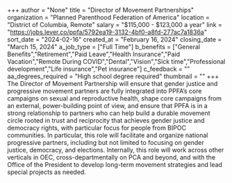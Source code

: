 +++
author = "None"
title = "Director of Movement Partnerships"
organization = "Planned Parenthood Federation of America"
location = "District of Columbia, Remote"
salary = "$115,000 - $123,000 a year"
link = "https://jobs.lever.co/ppfa/5792ea19-3132-4bf0-a8fd-277ac7a1836a"
sort_date = "2024-02-16"
created_at = "February 16, 2024"
closing_date = "March 15, 2024"
a_job_type = ["Full Time"]
b_benefits = ["General Benefits","Retirement","Paid Leave","Health Insurance","Paid Vacation","Remote During COVID","Dental","Vision","Sick time","Professional development","Life insurance","Pet insurance"]
c_feedback = ""
aa_degrees_required = "High school degree required"
thumbnail = ""
+++
The Director of Movement Partnership will ensure that gender justice and progressive movement partners are fully integrated into PPFA’s core campaigns on sexual and reproductive health, shape core campaigns from an external, power-building point of view, and ensure that PPFA is in a strong relationship to partners who can help build a durable movement circle rooted in trust and reciprocity that achieves gender justice and democracy rights, with particular focus for people from BIPOC communities. In particular, this role will facilitate and organize national progressive partners, including but not limited to focusing on gender justice, democracy, and elections. Internally, this role will work across other verticals in OEC, cross-departmentally on PCA and beyond, and with the Office of the President to develop long-term movement strategies and lead special projects as needed. 
